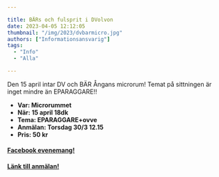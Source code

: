 ```yaml
---

title: BÄRs och fulsprit i DVolvon
date: 2023-04-05 12:12:05
thumbnail: "/img/2023/dvbarmicro.jpg"
authors: ["Informationsansvarig"]
tags: 
  - "Info"
  - "Alla"

---
```

Den 15 april intar DV och BÄR Ångans microrum! Temat på sittningen är inget mindre än EPARAGGARE!! 

* **Var: Microrummet**
* **När: 15 april 18dk**
* **Tema: EPARAGGARE+ovve**
* **Anmälan: Torsdag 30/3 12.15**
* **Pris: 50 kr**

#### [Facebook evenemang!](https://www.facebook.com/events/195538083093264?active_tab=about)
#### [Länk till anmälan!](https://docs.google.com/forms/d/e/1FAIpQLSfICGN2ecxhiIIWQlpMd2kjKaaGyP8-z9u_OzS5u4v3mVli6A/viewform)